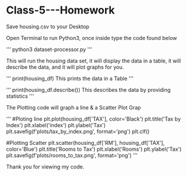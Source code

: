 # Class-5---Homework

Save housing.csv to your Desktop

Open Terminal to run Python3, once inside type the code found below

'''
python3 dataset-processor.py
'''

This will run the housing data set, it will display the data in a table,
it will describe the data, and it will plot graphs for you.

'''
print(housing_df) This prints the data in a Table
'''

'''
print(housing_df.describe()) This describes the data by providing statistics
'''

The Plotting code will graph a line & a Scatter Plot Grap 

'''
#Ploting line
plt.plot(housing_df['TAX'], color='Black')
plt.title('Tax by Index')
plt.xlabel('index')
plt.ylabel('Tax')
plt.savefig(f'plots/tax_by_index.png', format='png')
plt.clf()

#Plotting Scatter
plt.scatter(housing_df['RM'], housing_df['TAX'], color='Blue')
plt.title('Rooms to Tax')
plt.xlabel('Rooms')
plt.ylabel('Tax')
plt.savefig(f'plots/rooms_to_tax.png', format='png')
'''



Thank you for viewing my code.
